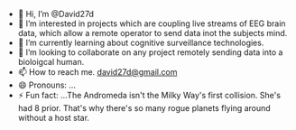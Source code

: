 - 👋 Hi, I’m @David27d
- 👀 I’m interested in projects which are coupling live streams of EEG brain data, which allow a remote operator to send data inot the subjects mind.
- 🌱 I’m currently learning about cognitive surveillance technologies.
- 💞️ I’m looking to collaborate on any project remotely sending data into a bioloigcal human. 
- 📫 How to reach me. david27d@gmail.com
- 😄 Pronouns: ...
- ⚡ Fun fact: ...The Andromeda isn't the Milky Way's first collision. She's had 8 prior. That's why there's so many rogue planets flying around without a host star. 

<!---
David27d/David27d is a ✨ special ✨ repository because its `README.md` (this file) appears on your GitHub profile.
You can click the Preview link to take a look at your changes.
--->
